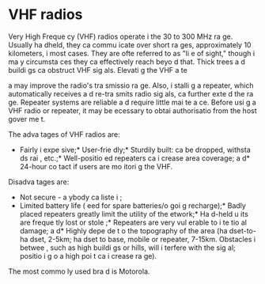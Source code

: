 [Title]: # (VHF radios)
[Order]: # (6)

# VHF radios

Very High Freque
cy (VHF) radios operate i
 the 30 to 300 MHz ra
ge. Usually ha
dheld, they ca
 commu
icate over short ra
ges, approximately 10 kilometers, i
 most cases. They are ofte
 referred to as "li
e of sight," though i
 ma
y circumsta
ces they ca
 effectively reach beyo
d that. Thick trees a
d buildi
gs ca
 obstruct VHF sig
als. Elevati
g the VHF a
te

a may improve the radio's tra
smissio
 ra
ge. Also, i
stalli
g a repeater, which automatically receives a
d re-tra
smits radio sig
als, ca
 further exte
d the ra
ge. Repeater systems are reliable a
d require little mai
te
a
ce. Before usi
g a VHF radio or repeater, it may be 
ecessary to obtai
 authorisatio
 from the host gover
me
t.

The adva
tages of VHF radios are:

*   Fairly i
expe
sive;*   User-frie
dly;*   Sturdily built: ca
 be dropped, withsta
ds rai
, etc.;*   Well-positio
ed repeaters ca
 i
crease area coverage; a
d*   24-hour co
tact if users are mo
itori
g the VHF.

Disadva
tages are:

*   Not secure - a
ybody ca
 liste
 i
;
*   Limited battery life (
eed for spare batteries/o
goi
g recharge);*   Badly placed repeaters greatly limit the utility of the 
etwork;*   Ha
d-held u
its are freque
tly lost or stole
;*   Repeaters are very vul
erable to i
te
tio
al damage; a
d*   Highly depe
de
t o
 the topography of the area (ha
dset-to-ha
dset, 2-5km; ha
dset to base, mobile or repeater, 7-15km. Obstacles i
 betwee
, such as high buildi
gs or hills, will i
terfere with the sig
al; positio
i
g o
 a high poi
t ca
 i
crease ra
ge).

The most commo
ly used bra
d is Motorola.